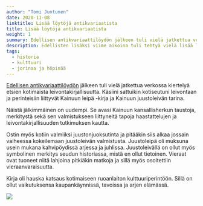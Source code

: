 ```yaml
---
author: "Tomi Juntunen"
date: 2020-11-08
linktitle: Lisää löytöjä antikvariaatista
title: Lisää löytöjä antikvariaatista
weight: 1
summary: Edellisen antikvariaattilöydön jälkeen tuli vielä jatkettua verkossa kiertelyä etsien vanhempaa kotimaista leivontakirjallisuutta. Käsiini sattuikin kotiseutuni leivontaan ja perinteisiin liittyvät Kainuun leipä -kirja ja Kainuun juustoleivän tarina.
description: Edellisten lisäksi viime aikoina tuli tehtyä vielä lisää löytöjä antikvariaateista. Näiden kirjasten kanssa tuli palattua kotiseutuni leivonnan äärelle.
tags:
  - historia
  - kulttuuri
  - jorinaa ja höpinää
---
```


[Edellisen antikvariaattilöydön](/posts/löytö-antikvariaatista) jälkeen tuli vielä
jatkettua verkossa kiertelyä etsien kotimaista leivontakirjallisuutta. Käsiini sattuikin
kotiseutuni leivontaan ja perinteisiin liittyvät Kainuun leipä -kirja ja Kainuun juustoleivän tarina.

Näistä jälkimmäinen on uudempi. Se avasi Kainuun kansallisherkun
taustoja, merkitystä sekä sen valmistukseen liittyneitä tapoja haastattelujen ja
leivontakirjallisuuden tutkimuksen kautta.

Ostin myös kotiin valmiiksi juustonjuoksutinta ja pitääkin siis alkaa jossain vaiheessa
kokeilemaan juustoleivän valmistusta. Juustoleipä oli muksuna usein mukana kahvipöydissä arjessa ja juhlissa.
Juustoleivällä on ollut myös symbolinen merkitys seudun historiassa, mistä en ollut tietoinen. Vieraat ovat
tuoneet niitä lahjoina pitkiäkin matkoja ja sillä myös osoitettiin vieraanvaraisuutta.

Kirja oli hauska katsaus kotimaiseen ruoanlaiton kulttuuriperintöön.
Sillä on ollut vaikutuksensa kaupankäynnissä, tavoissa ja arjen elämässä.

[![](/historia/kainuun-leipää-ja-juustoleipää.jpg)](/historia/kainuun-leipää-ja-juustoleipää.jpg)
